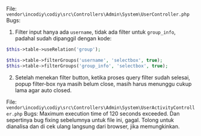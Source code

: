 File: `vendor\incodiy\codiy\src\Controllers\Admin\System\UserController.php`
Bugs: 

1. Filter input hanya ada `username`, tidak ada filter untuk `group_info`, padahal sudah dipanggil dengan kode:

```php
$this->table->useRelation('group');

$this->table->filterGroups('username', 'selectbox', true);
$this->table->filterGroups('group_info', 'selectbox', true);
````
2. Setelah menekan filter button, ketika proses query filter sudah selesai, popup filter-box nya masih belum close, masih harus menunggu cukup lama agar auto closed.

File: `vendor\incodiy\codiy\src\Controllers\Admin\System\UserActivityController.php`
Bugs: Maximum execution time of 120 seconds exceeded. Dan sepertinya bug fixing sebelumnya untuk file ini, gagal. Tolong untuk dianalisa dan di cek ulang langsung dari browser, jika memungkinkan.